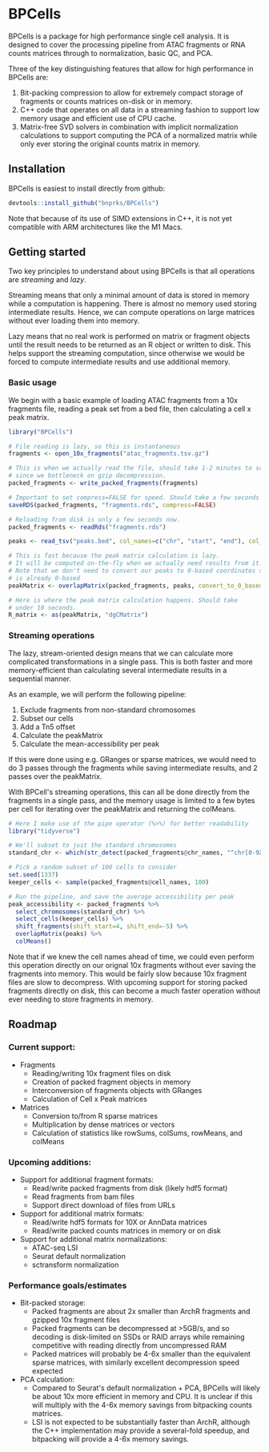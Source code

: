 # BPCells

BPCells is a package for high performance single cell analysis. It is designed to
cover the processing pipeline from ATAC fragments or RNA counts matrices through
to normalization, basic QC, and PCA. 

Three of the key distinguishing features that allow for high performance in BPCells are:
1. Bit-packing compression to allow for extremely compact storage of
   fragments or counts matrices on-disk or in memory.
2. C++ code that operates on all data in a streaming fashion to support low
   memory usage and efficient use of CPU cache.
3. Matrix-free SVD solvers in combination with implicit normalization calculations 
  to support computing the PCA of a normalized matrix while only ever storing the 
  original counts matrix in memory.

## Installation

BPCells is easiest to install directly from github:

```R
devtools::install_github("bnprks/BPCells")
```

Note that because of its use of SIMD extensions in C++, it is not yet compatible
with ARM architectures like the M1 Macs.

## Getting started

Two key principles to understand about using BPCells is that all operations are
*streaming* and *lazy*. 

Streaming means that only a minimal amount of data is 
stored in memory while a computation is happening. There is almost no
memory used storing intermediate results. Hence, we can compute operations 
on large matrices without ever loading them into memory.

Lazy means that no real work is performed on matrix or fragment objects until
the result needs to be returned as an R object or written to disk. This helps support
the streaming computation, since otherwise we would be forced to compute intermediate
results and use additional memory.

### Basic usage
We begin with a basic example of loading ATAC fragments from a 10x fragments file,
reading a peak set from a bed file, then calculating a cell x peak matrix.
```R
library("BPCells")

# File reading is lazy, so this is instantaneous
fragments <- open_10x_fragments("atac_fragments.tsv.gz")

# This is when we actually read the file, should take 1-2 minutes to scan
# since we bottleneck on gzip decompression.
packed_fragments <- write_packed_fragments(fragments)

# Important to set compress=FALSE for speed. Should take a few seconds
saveRDS(packed_fragments, "fragments.rds", compress=FALSE)

# Reloading from disk is only a few seconds now.
packed_fragments <- readRds("fragments.rds")

peaks <- read_tsv("peaks.bed", col_names=c("chr", "start", "end"), col_types="cii")

# This is fast because the peak matrix calculation is lazy.
# It will be computed on-the-fly when we actually need results from it.
# Note that we don't need to convert our peaks to 0-based coordinates since our bed file
# is already 0-based
peakMatrix <- overlapMatrix(packed_fragments, peaks, convert_to_0_based_coords=FALSE)

# Here is where the peak matrix calculation happens. Should take
# under 10 seconds.
R_matrix <- as(peakMatrix, "dgCMatrix")
```

### Streaming operations

The lazy, stream-oriented design means that we can calculate more complicated
transformations in a single pass. This is both faster and more memory-efficient
than calculating several intermediate results in a sequential manner.

As an example, we will perform the following pipeline:
1. Exclude fragments from non-standard chromosomes
2. Subset our cells
3. Add a Tn5 offset
4. Calculate the peakMatrix
5. Calculate the mean-accessibility per peak

If this were done using e.g. GRanges or sparse matrices, we would need to do 3
passes through the fragments while saving intermediate results, and 2 passes over
the peakMatrix.

With BPCell's streaming operations, this can all be done directly from the fragments in a single pass, and the memory
usage is limited to a few bytes per cell for iterating over the peakMatrix 
and returning the colMeans.
```R
# Here I make use of the pipe operator (%>%) for better readability
library("tidyverse")

# We'll subset to just the standard chromosomes
standard_chr <- which(str_detect(packed_fragments@chr_names, "^chr[0-9XY]+$"))

# Pick a random subset of 100 cells to consider
set.seed(1337)
keeper_cells <- sample(packed_fragments@cell_names, 100)

# Run the pipeline, and save the average accessibility per peak
peak_accessibility <- packed_fragments %>%
  select_chromosomes(standard_chr) %>%
  select_cells(keeper_cells) %>%
  shift_fragments(shift_start=4, shift_end=-5) %>%
  overlapMatrix(peaks) %>%
  colMeans()
```

Note that if we knew the cell names ahead of time, we could even perform this
operation directly on our orignal 10x fragments without ever saving the
fragments into memory. This would be fairly slow because 10x fragment files are
slow to decompress. With upcoming support for storing packed fragments directly
on disk, this can become a much faster operation without ever needing to store
fragments in memory.

## Roadmap

### Current support:
- Fragments
    - Reading/writing 10x fragment files on disk
    - Creation of packed fragment objects in memory
    - Interconversion of fragments objects with GRanges
    - Calculation of Cell x Peak matrices
- Matrices
    - Conversion to/from R sparse matrices
    - Multiplication by dense matrices or vectors
    - Calculation of statistics like rowSums, colSums, rowMeans, and colMeans

### Upcoming additions:
- Support for additional fragment formats:
    - Read/write packed fragments from disk (likely hdf5 format)
    - Read fragments from bam files
    - Support direct download of files from URLs
- Support for additional matrix formats:
    - Read/write hdf5 formats for 10X or AnnData matrices
    - Read/write packed counts matrices in memory or on disk
- Support for additional matrix normalizations:
    - ATAC-seq LSI
    - Seurat default normalization
    - sctransform normalization

### Performance goals/estimates
- Bit-packed storage:
    - Packed fragments are about 2x smaller than ArchR fragments and gzipped 10x fragment files
    - Packed fragments can be decompressed at >5GB/s, and so decoding is disk-limited on
      SSDs or RAID arrays while remaining competitive with reading directly from uncompressed 
      RAM
    - Packed matrices will probably be 4-6x smaller than the equivalent sparse matrices,
      with similarly excellent decompression speed expected
- PCA calculation:
    - Compared to Seurat's default normalization + PCA, BPCells will likely be about
      10x more efficient in memory and CPU. It is unclear if this will multiply with
      the 4-6x memory savings from bitpacking counts matrices.
    - LSI is not expected to be substantially faster than ArchR, although the C++
      implementation may provide a several-fold speedup, and bitpacking will provide
      a 4-6x memory savings.